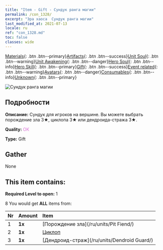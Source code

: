 ```yaml
---
title: "Item - Gift - Сундук ранга магии"
permalink: /con_1328/
excerpt: "Эра хаоса  Сундук ранга магии"
last_modified_at: 2021-07-13
locale: ru
ref: "con_1328.md"
toc: false
classes: wide
---
```

 [Materials](/ItemsRU/){: .btn .btn--primary}[Artifacts](/ItemsRU/Artifacts/){: .btn .btn--success}[Unit Soul](/ItemsRU/UnitSoul/){: .btn .btn--warning}[Unit Awakening](/ItemsRU/UnitAwakening/){: .btn .btn--danger}[Hero Soul](/ItemsRU/HeroSoul/){: .btn .btn--info}[Hero Skill](/ItemsRU/HeroSkill/){: .btn .btn--primary}[Gift](/ItemsRU/Gift/){: .btn .btn--success}[Event related](/ItemsRU/Events/){: .btn .btn--warning}[Avatars](/ItemsRU/Avatars/){: .btn .btn--danger}[Consumables](/ItemsRU/Consumables/){: .btn .btn--info}[Unknown](/ItemsRU/Unknown/){: .btn .btn--primary}

 ![Сундук ранга магии](/images/t/i_905001.png)

## Подробности
 **Описание:** Сундук для игроков на вершине. Вы можете выбрать порождение зла 3★, циклопа 3★ или дендроида-стража 3★.

 **Quality:** <span style="color: #DA70D6">OK</span>

 **Type:** Gift

## Gather

  None

## This item contains:

 **Required Level to open:** 1

 8 You would get **ALL** items  from:

  | Nr | Amount |     Item    |
  |:---|:-------|:------------|
  | 1 |  **1x** | [Порождение зла](/ru/units/Pit Fiend/) |  | 
  | 2 |  **1x** | [Циклоп](/ru/units/Cyclops/) |  | 
  | 3 |  **1x** | [Дендроид-страж](/ru/units/Dendroid Guard/) |  | 
